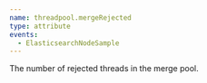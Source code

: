 ```yaml
---
name: threadpool.mergeRejected
type: attribute
events:
  - ElasticsearchNodeSample
---
```


The number of rejected threads in the merge pool.
